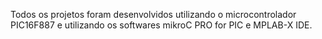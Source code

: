 Todos os projetos foram desenvolvidos utilizando o microcontrolador PIC16F887 e utilizando os softwares mikroC PRO for PIC e MPLAB-X IDE.
